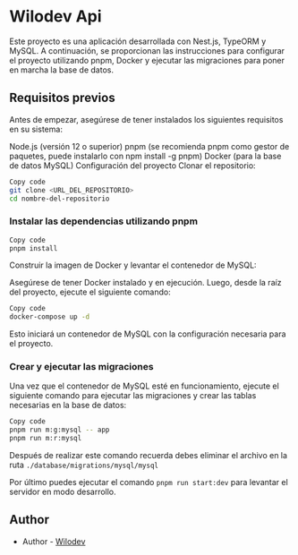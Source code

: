 # Wilodev Api

Este proyecto es una aplicación desarrollada con Nest.js, TypeORM y MySQL. A continuación, se proporcionan las instrucciones para configurar el proyecto utilizando pnpm, Docker y ejecutar las migraciones para poner en marcha la base de datos.

## Requisitos previos

Antes de empezar, asegúrese de tener instalados los siguientes requisitos en su sistema:

Node.js (versión 12 o superior)
pnpm (se recomienda pnpm como gestor de paquetes, puede instalarlo con npm install -g pnpm)
Docker (para la base de datos MySQL)
Configuración del proyecto
Clonar el repositorio:

```bash
Copy code
git clone <URL_DEL_REPOSITORIO>
cd nombre-del-repositorio
```

### Instalar las dependencias utilizando pnpm

```bash
Copy code
pnpm install
```

Construir la imagen de Docker y levantar el contenedor de MySQL:

Asegúrese de tener Docker instalado y en ejecución. Luego, desde la raíz del proyecto, ejecute el siguiente comando:

```bash
Copy code
docker-compose up -d
```

Esto iniciará un contenedor de MySQL con la configuración necesaria para el proyecto.

### Crear y ejecutar las migraciones

Una vez que el contenedor de MySQL esté en funcionamiento, ejecute el siguiente comando para ejecutar las migraciones y crear las tablas necesarias en la base de datos:

```bash
Copy code
pnpm run m:g:mysql -- app
pnpm run m:r:mysql
```

Después de realizar este comando recuerda debes eliminar el archivo en la ruta `./database/migrations/mysql/mysql`

Por último puedes ejecutar el comando `pnpm run start:dev` para levantar el servidor en modo desarrollo.

## Author

- Author - [Wilodev](https://github.com/wilodev)
